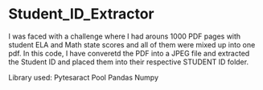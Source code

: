# Student_ID_Extractor

I was faced with a challenge where I had arouns 1000 PDF pages with student ELA and Math state scores and all of them were mixed up into one pdf. In this code, I have converetd the PDF into a JPEG file and extracted the Student ID and placed them into their respective STUDENT ID folder. 

Library used:
Pytesaract
Pool
Pandas
Numpy

